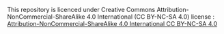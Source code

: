 This repository is licenced under Creative Commons Attribution-NonCommercial-ShareAlike 4.0 International (CC BY-NC-SA 4.0) license : [Attribution-NonCommercial-ShareAlike 4.0 International CC BY-NC-SA 4.0](https://creativecommons.org/licenses/by-nc-sa/4.0/)
